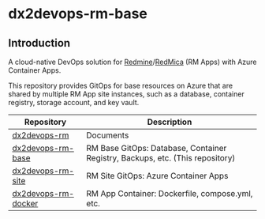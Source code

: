 # dx2devops-rm-base

## Introduction

A cloud-native DevOps solution for [Redmine][redmine]/[RedMica][redmica] (RM Apps) with Azure Container Apps.

This repository provides GitOps for base resources on Azure that are shared by multiple RM App site instances, such as a database, container registry, storage account, and key vault.

|Repository|Description|
|-|-|
|[dx2devops-rm]|Documents|
|[dx2devops-rm-base]|RM Base GitOps: Database, Container Registry, Backups, etc. (This repository)|
|[dx2devops-rm-site]|RM Site GitOps: Azure Container Apps|
|[dx2devops-rm-docker]|RM App Container: Dockerfile, compose.yml, etc.|

[redmine]: https://github.com/redmine/redmine
[redmica]: https://github.com/redmica/redmica
[dx2devops-rm]: https://github.com/yaegashi/dx2devops-rm
[dx2devops-rm-base]: https://github.com/yaegashi/dx2devops-rm-base
[dx2devops-rm-site]: https://github.com/yaegashi/dx2devops-rm-site
[dx2devops-rm-docker]: https://github.com/yaegashi/dx2devops-rm-docker
